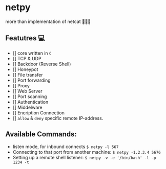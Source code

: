 # netpy
more than implementation of netcat  🐱‍👤🔥


## Featutres 💻
- [] core written in `C`
- [] TCP & UDP
- [] Backdoor (Reverse Shell)
- [] Honeypot
- [] File transfer
- [] Port forwarding
- [] Proxy
- [] Web Server
- [] Port scanning
- [] Authentication
- [] Middelware
- [] Encription Connection
- [] `allow` & `deny` specific remote IP-address.


## Available Commands:
- listen mode, for inbound connects
`$ netpy -l 567`
- Connecting to that port from another machine:
`$ netpy -1.2.3.4 5676`
- Setting up a remote shell listener:
`$ netpy -v -e '/bin/bash' -l -p 1234 -t`
